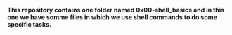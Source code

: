 **This repository contains one folder named 0x00-shell_basics and in this one we have somme files in which we use shell commands to do some specific
tasks.**